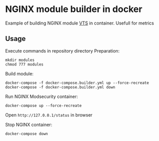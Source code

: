 # NGINX module builder in docker

Example of building NGINX module [VTS](https://github.com/vozlt/nginx-module-vts) in container.
Usefull for metrics

## Usage

Execute commands in repository directory
Preparation:

    mkdir modules
    chmod 777 modules

Build module:

    docker-compose -f docker-compose.builder.yml up --force-recreate
    docker-compose -f docker-compose.builder.yml down

Run NGINX Modsecurity container:

    docker-compose up --force-recreate

Open `http://127.0.0.1/status` in browser

Stop NGINX container:

    docker-compose down